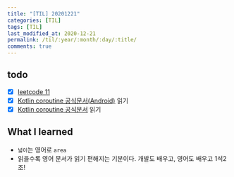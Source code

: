 ```yaml
---
title: "[TIL] 20201221"
categories: [TIL]
tags: [TIL]
last_modified_at: 2020-12-21
permalink: /til/:year/:month/:day/:title/
comments: true
---
```


## todo

- [x] [leetcode 11](https://leetcode.com/problems/container-with-most-water/)
- [x] [Kotlin coroutine 공식문서(Android)](https://developer.android.com/kotlin/coroutines-adv) 읽기
- [x] [Kotlin coroutine 공식문서](https://kotlinlang.org/docs/reference/coroutines/coroutines-guide.html) 읽기

## What I learned

- `넓이`는 영어로 `area`
- 읽을수록 영어 문서가 읽기 편해지는 기분이다. 개발도 배우고, 영어도 배우고 1석2조!
